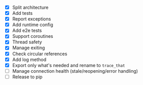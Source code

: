 - [x] Split architecture
- [x] Add tests
- [x] Report exceptions
- [x] Add runtime config
- [x] Add e2e tests
- [x] Support coroutines
- [x] Thread safety
- [x] Manage exiting
- [x] Check circular references
- [x] Add log method
- [x] Export only what's needed and rename to `trace_that`
- [ ] Manage connection health (stale/reopening/error handling)
- [ ] Release to pip
